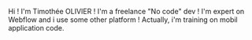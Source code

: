 Hi ! I'm Timothée OLIVIER !
I'm a freelance "No code" dev !
I'm expert on Webflow and i use some other platform !
Actually, i'm training on mobil application code.
